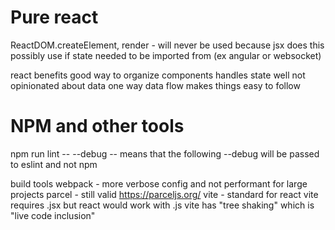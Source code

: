 # Pure react

ReactDOM.createElement, render - will never be used because jsx does this
possibly use if state needed to be imported from (ex angular or websocket)

react benefits
good way to organize components
handles state well
not opinionated about data
one way data flow makes things easy to follow

# NPM and other tools

npm run lint -- --debug
-- means that the following --debug will be passed to eslint and not npm

build tools
webpack - more verbose config and not performant for large projects
parcel - still valid https://parceljs.org/
vite - standard for react
vite requires .jsx but react would work with .js
vite has "tree shaking" which is "live code inclusion"
